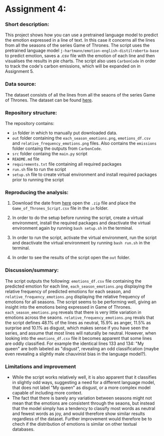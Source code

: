# Assignment 4:
### Short description:
This project shows how you can use a pretrained language model to predict the emotion expressed in a line of text. In this case it concerns all the lines from all the seasons of the series Game of Thrones. The script uses the pretrained language model `j-hartmann/emotion-english-distilroberta-base` to predict emotion, saves a .csv file with the emotion of each line and then visualises the results in pie charts. The script also uses `CarbonCode` in order to track the code's carbon emissions, which will be expanded on in Assignment 5.

### Data source:
The dataset consists of all the lines from all the seaons of the series Game of Thrones. The dataset can be found [here](https://www.kaggle.com/datasets/albenft/game-of-thrones-script-all-seasons?select=Game_of_Thrones_Script.csv).

### Repository structure:
The repository contains:

- `in` folder in which to manually put downloaded data.
- `out` folder containing the `each_season_emotions.png`, `emotions_df.csv` and `relative_frequency_emotions.png` files. Also contains the `emissions` folder containg the outputs from `CarbonCode`.
- `src` folder containg the `main.py` script
- `README.md` file
- `requirements.txt` file containing all required packages 
- `run.sh` file to run the script
- `setup.sh` file to create virtual environment and install required packages prior to running the script

### Reproducing the analysis:

1. Download the date from [here](https://www.kaggle.com/datasets/albenft/game-of-thrones-script-all-seasons?select=Game_of_Thrones_Script.csv) open the `.zip` file and place the `Game_of_Thrones_Script.csv` file in the `in` folder.

2. In order to do the setup before running the script, create a virtual environment, install the required packages and deactivate the virtual environment again by running `bash setup.sh` in the terminal.

3. In order to run the script, activate the virtual environment, run the script and deactivate the virtual environment by running `bash run.sh` in the terminal.

4. In order to see the results of the script open the `out` folder.


### Discussion/summary:
The script outputs the following: `emotions_df.csv` file containing the predicted emotion for each line, `each_season_emotions.png` displaying the relative frequency of predicted emotions for each season, and `relative_frequency_emotions.png` displaying the relative frequency of emotions for all seasons. The script seems to be performing well, giving an insight into the emotions being expressed in Game of Thrones. `each_season_emotions.png` reveals that there is very little variation in emotions across the seaons. `relative_frequency_emotions.png` revals that the script defines 48.1% of the lines as neutral, 15.9% as anger, 11.5% as surprise and 10.1% as disgust, which makes sense if you have seen the series, and assume that most lines will naturally be neutral. However, when looking into the `emotions_df.csv` file it becomes apparent that some lines are oddly classified. For example the identical lines 133 and 134: "My queen" are both labeled as "disgust", revealing an odd classification (maybe even revealing a slightly male chauvinist bias in the language model?).

### Limitations and improvement
- While the script works relatively well, it is also apparent that it classifies in slightly odd ways, suggesting a need for a different language model, that does not label "My queen" as disgust, or a more complex model capable of including more context.
- The fact that there is barely any variation between seasons might not mean that the emotions are consistent through the seaons, but instead that the model simply has a tendency to classify most words as neutral and fewest words as joy, and would therefore show similar results regardless of the dataset. Further improvement would therefore be to chech if the distribution of emotions is similar on other textual databases. 

